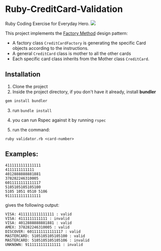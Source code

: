 # Ruby-CreditCard-Validation
Ruby Coding Exercise for Everyday Hero.
![](http://www.endurancesportswire.com/wp-content/uploads/2015/04/Logodouble.jpg)

This project implements the [Factory Method](https://en.wikipedia.org/wiki/Factory_method_pattern) design pattern:
* A factory class `CreditCardFactory` is generating the specific Card objects according to the instructions.
* A general `CreditCard` class is mother to all the other cards
* Each specific card class inherits from the Mother class `CreditCard`.

## Installation
1. Clone the project
2. Inside the project directory, if you don't have it already, install **bundler**
```ruby
gem install bundler
```
3. run `bundle install`

4. you can run Rspec against it by running `rspec`
5. run the command:
```
ruby validator.rb <card-number>
```
## Examples:
```
4111111111111111
4111111111111
4012888888881881
378282246310005
6011111111111117
5105105105105100
5105 1051 0510 5106
9111111111111111
```

gives the following output:
```
VISA: 4111111111111111 : valid
VISA: 4111111111111 : invalid
VISA: 4012888888881881 : valid
AMEX: 378282246310005 : valid
DISCOVER: 6011111111111117 : valid
MASTERCARD: 5105105105105100 : valid
MASTERCARD: 5105105105105106 : invalid
UNKNOWN: 9111111111111111 : invalid
```
